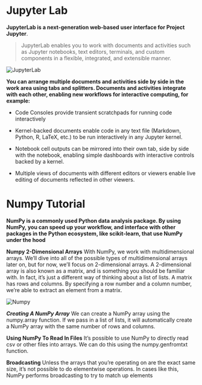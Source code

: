 # Jupyter Lab

**JupyterLab is a next-generation web-based user interface for Project Jupyter**.

>JupyterLab enables you to work with documents and activities such as Jupyter notebooks, text editors, terminals, and custom components in a flexible, integrated, and extensible manner.

![JupyterLab](https://jupyterlab.readthedocs.io/en/stable/_images/interface_jupyterlab.png)

**You can arrange multiple documents and activities side by side in the work area using tabs and splitters. Documents and activities integrate with each other, enabling new workflows for interactive computing, for example:**

* Code Consoles provide transient scratchpads for running code interactively

* Kernel-backed documents enable code in any text file (Markdown, Python, R, LaTeX, etc.) to be run interactively in any Jupyter kernel.

* Notebook cell outputs can be mirrored into their own tab, side by side with the notebook, enabling simple dashboards with interactive controls backed by a kernel.

* Multiple views of documents with different editors or viewers enable live editing of documents reflected in other viewers.

# Numpy Tutorial

**NumPy is a commonly used Python data analysis package. By using NumPy, you can speed up your workflow, and interface with other packages in the Python ecosystem, like scikit-learn, that use NumPy under the hood**

**Numpy 2-Dimensional Arrays** 
With NumPy, we work with multidimensional arrays. We’ll dive into all of the possible types of multidimensional arrays later on, but for now, we’ll focus on 2-dimensional arrays. A 2-dimensional array is also known as a matrix, and is something you should be familiar with. In fact, it’s just a different way of thinking about a list of lists. A matrix has rows and columns. By specifying a row number and a column number, we’re able to extract an element from a matrix.

![Numpy](https://fgnt.github.io/python_crashkurs_doc/_images/numpy_array_t.png)

***Creating A NumPy Array***
We can create a NumPy array using the numpy.array function. If we pass in a list of lists, it will automatically create a NumPy array with the same number of rows and columns. 

**Using NumPy To Read In Files**
It’s possible to use NumPy to directly read csv or other files into arrays. We can do this using the numpy.genfromtxt function.

**Broadcasting**
Unless the arrays that you’re operating on are the exact same size, it’s not possible to do elementwise operations. In cases like this, NumPy performs broadcasting to try to match up elements

